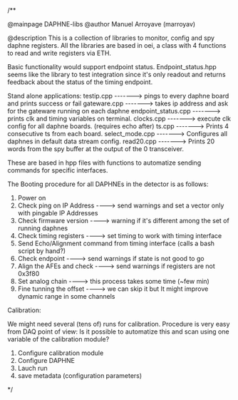 /**

@mainpage DAPHNE-libs
@author Manuel Arroyave (marroyav)

@description This is a collection of libraries to monitor, config and spy daphne registers.
All the libraries are based in oei, a class with 4 functions to read and write registers via ETH.

Basic functionality would support endpoint status.
Endpoint_status.hpp seems like the library to test integration since it's only readout
and returns feedback about the status of the timing endpoint.

Stand alone applications:
testip.cpp          -------> pings to every daphne board and prints success or fail
gateware.cpp        -------> takes ip address and ask for the gateware running on each daphne
endpoint_status.cpp -------> prints clk and timing variables on terminal.
clocks.cpp          -------> execute clk config for all daphne boards. (requires echo after)
ts.cpp              -------> Prints 4 consecutive ts from each board.
select_mode.cpp     -------> Configures all daphnes in default data stream config.
read20.cpp          -------> Prints 20 words from the spy buffer at the output of the 0 transceiver.

These are based in hpp files with functions to automatize sending commands for specific interfaces.

The Booting procedure for all DAPHNEs in the detector is as follows:

1. Power on
2. Check ping on IP Address ----> send warnings and set a vector only with pingable IP Addresses
3. Check firmware version   ----> warning if it's different among the set of running daphnes
4. Check timing registers   ----> set timing to work with timing interface
5. Send Echo/Alignment command from timing interface (calls a bash script by hand?)
6. Check endpoint           ----> send warnings if state is not good to go
6. Align the AFEs and check ----> send warnings if registers are not 0x3f80
7. Set analog chain         ----> this process takes some time (~few min)
8. Fine tunning the offset  ----> we can skip it but It might improve dynamic range in some channels

Calibration:

We might need several (tens of) runs for calibration.
Procedure is very easy from DAQ point of view:
Is it possible to automatize this and scan using one variable of the calibration module?

1. Configure calibration module
2. Configure DAPHNE
3. Lauch run
4. save metadata (configuration parameters)

*/

